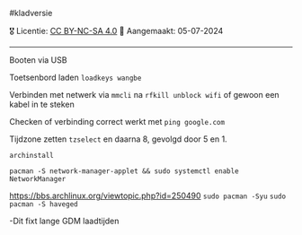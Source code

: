 #kladversie

🎖️ Licentie: [CC BY-NC-SA 4.0](https://creativecommons.org/licenses/by-nc-sa/4.0/)
📅 Aangemaakt: 05-07-2024

---
Booten via USB

Toetsenbord laden `loadkeys wangbe`

Verbinden met netwerk via `mmcli` na `rfkill unblock wifi` of gewoon een kabel in te steken

Checken of verbinding correct werkt met `ping google.com`

Tijdzone zetten `tzselect` en daarna 8, gevolgd door 5 en 1.

`archinstall`

`pacman -S network-manager-applet && sudo systemctl enable NetworkManager`

https://bbs.archlinux.org/viewtopic.php?id=250490
`sudo pacman -Syu`
`sudo pacman -S haveged`

-Dit fixt lange GDM laadtijden